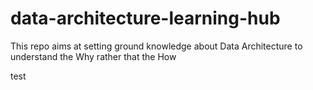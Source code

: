 # data-architecture-learning-hub
This repo aims at setting ground knowledge about Data Architecture to understand the Why rather that the How

test